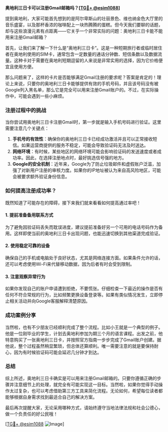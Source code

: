 **奥地利三日卡可以注册Gmail邮箱吗？[[TG💪+ @esim1088](https://t.me/s/esim1088)]**

提到奥地利，大家可能首先想到的是阿尔卑斯山的壮丽景色、维也纳金色大厅里的音乐盛宴，以及那杯香浓的咖啡配上一块热腾腾的蛋糕。但今天我们要聊的话题，却与这些浪漫元素有点距离——它关乎一个非常实际的问题：奥地利三日卡能不能用来注册Gmail邮箱？

首先，让我们来了解一下什么是“奥地利三日卡”。这是一种短期旅行者或临时居住者在奥地利使用的SIM卡，通常包含一定数量的通话分钟数、短信条数以及数据流量。这种卡对于需要在奥地利短期逗留的人来说是非常实用的选择，因为它价格便宜且使用方便。

那么问题来了，这样的卡片是否能够满足Gmail注册的要求呢？答案是肯定的！理论上来说，只要你的奥地利三日卡能够提供有效的手机号码，并且该号码没有被Google列入黑名单，那么它是完全可以用来注册Gmail账户的。不过，在实际操作中，可能会遇到一些小麻烦。

### 注册过程中的挑战

当你尝试用奥地利三日卡注册Gmail时，第一步就是输入手机号码进行验证。这里需要注意几个关键点：

1. **手机号的有效性**：确保你的奥地利三日卡已经成功激活并且可以正常接收短信。如果运营商提供的服务不稳定，可能会导致验证码无法及时送达。
2. **网络环境**：有时候，某些地区的网络环境可能会影响验证码的发送速度或者成功率。因此，在选择注册地点时，最好挑选信号强的地方。
3. **Google的安全机制**：近年来，Google为了防止垃圾邮件和虚假账户泛滥，加强了对新用户注册的审核力度。如果你的IP地址被认为来自高风险地区，可能会被要求额外验证身份信息。

### 如何提高注册成功率？

既然知道了可能存在的障碍，接下来我们就来看看如何提高通过率吧！

#### 1. 提前准备备用联系方式
为了避免因验证码丢失而耽误进度，建议提前准备好另一个可用的电话号码作为备用。这样即使当前的奥地利三日卡出现问题，也能迅速切换到其他渠道完成验证。

#### 2. 使用稳定可靠的设备
确保自己的手机或电脑处于良好状态，尤其是网络连接方面。如果条件允许的话，还可以考虑使用Wi-Fi来代替移动数据，因为后者有时会受到限制。

#### 3. 注意观察异常行为
如果你发现自己的账户申请遭到拒绝，不要慌张。仔细检查一下最近的操作是否有任何不符合常规的行为，比如频繁更换设备登录等。如果有类似情况发生，立即停止相关活动并向Google客服解释清楚原因。

### 成功案例分享

当然啦，也有不少朋友已经顺利完成了整个流程。比如小王就是一个典型的例子。他是一位刚毕业的学生，计划去奥地利参加为期三个月的语言课程。出发之前，他特意购买了一张奥地利三日卡，并按照官方指南一步步完成了Gmail账户创建。据他说，整个过程虽然稍显繁琐，但总体还算顺利。唯一需要注意的就是要保持耐心，因为有时候验证码可能会延迟几分钟才到达。

### 总结

综上所述，奥地利三日卡确实是可以用来注册Gmail邮箱的。只要你遵循正确的步骤并注意细节上的处理，就完全有可能实现这一目标。当然啦，如果你觉得手动操作太过复杂，也可以考虑借助第三方工具来简化流程。无论如何，希望每位读者都能够根据自身需求找到最适合自己的解决方案。

最后再次提醒大家，无论采用哪种方式，请始终遵守当地法律法规和社会公德心，做一个负责任的好公民哦！

[[TG💪+ @esim1088](https://t.me/s/esim1088) ![Image](https://i.postimg.cc/4NQfJmqS/Snipaste-2025-05-13-00-14-12.png)]